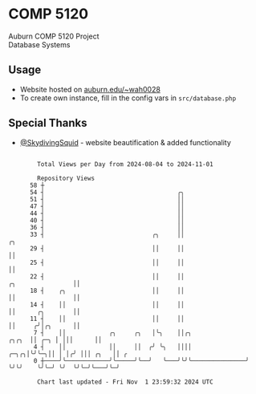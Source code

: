 # COMP 5120
Auburn COMP 5120 Project  
Database Systems

## Usage
- Website hosted on [auburn.edu/~wah0028](https://webhome.auburn.edu/~wah0028/)
- To create own instance, fill in the config vars in `src/database.php`

## Special Thanks
- [@SkydivingSquid](https://github.com/SkydivingSquid) - website beautification & added functionality

```

        Total Views per Day from 2024-08-04 to 2024-11-01

        Repository Views
      58 ┼
      54 ┤                                     ╭╮
      51 ┤                                     ││
      47 ┤                                     ││
      44 ┤                                     ││
      40 ┤                                     ││
      36 ┤                                     ││
      33 ┤                              ╭╮     ││                                              ╭╮
      29 ┤                              ││     ││                                              ││
      25 ┤                              ││     ││                                              ││
      22 ┤                              ││     ││                            ╭╮                ││
      18 ┤    ╭╮                        ││     ││                            ││                ││
      14 ┤    ││                        ││     ││                            ││      ╭╮        ││
      11 ┤    ││                        ││     ││                            ││     ╭╯│╭╮      ││
       7 ┤    ││            ╭╮     ╭╮   │╰╮    ││╭╮                    ╭╮╭╮  ││ ╭─╮ │ │││      ││
       4 ┤    ││            ││     ││  ╭╯ ╰╮   ││││               ╭─╮╭╮│╰╯╰─╮││ │ │╭╯ │││ ╭╮   ││ ╭
       0 ┼────╯╰────────────╯╰─────╯╰──╯   ╰───╯╰╯╰───────────────╯ ╰╯╰╯    ╰╯╰─╯ ╰╯  ╰╯╰─╯╰───╯╰─╯

        Chart last updated - Fri Nov  1 23:59:32 2024 UTC
        
```
